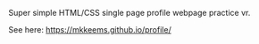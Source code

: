 Super simple HTML/CSS single page profile webpage practice vr.

See here: https://mkkeems.github.io/profile/
